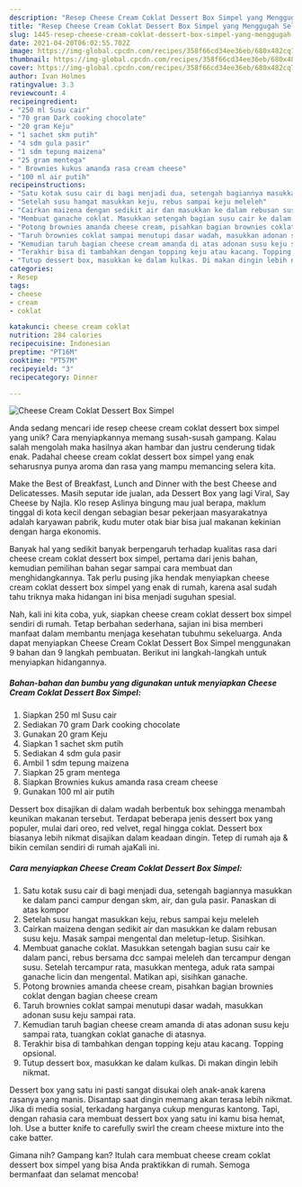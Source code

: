 ```yaml
---
description: "Resep Cheese Cream Coklat Dessert Box Simpel yang Menggugah Selera"
title: "Resep Cheese Cream Coklat Dessert Box Simpel yang Menggugah Selera"
slug: 1445-resep-cheese-cream-coklat-dessert-box-simpel-yang-menggugah-selera
date: 2021-04-20T06:02:55.702Z
image: https://img-global.cpcdn.com/recipes/358f66cd34ee36eb/680x482cq70/cheese-cream-coklat-dessert-box-simpel-foto-resep-utama.jpg
thumbnail: https://img-global.cpcdn.com/recipes/358f66cd34ee36eb/680x482cq70/cheese-cream-coklat-dessert-box-simpel-foto-resep-utama.jpg
cover: https://img-global.cpcdn.com/recipes/358f66cd34ee36eb/680x482cq70/cheese-cream-coklat-dessert-box-simpel-foto-resep-utama.jpg
author: Ivan Holmes
ratingvalue: 3.3
reviewcount: 4
recipeingredient:
- "250 ml Susu cair"
- "70 gram Dark cooking chocolate"
- "20 gram Keju"
- "1 sachet skm putih"
- "4 sdm gula pasir"
- "1 sdm tepung maizena"
- "25 gram mentega"
- " Brownies kukus amanda rasa cream cheese"
- "100 ml air putih"
recipeinstructions:
- "Satu kotak susu cair di bagi menjadi dua, setengah bagiannya masukkan ke dalam panci campur dengan skm, air, dan gula pasir. Panaskan di atas kompor"
- "Setelah susu hangat masukkan keju, rebus sampai keju meleleh"
- "Cairkan maizena dengan sedikit air dan masukkan ke dalam rebusan susu keju. Masak sampai mengental dan meletup-letup. Sisihkan."
- "Membuat ganache coklat. Masukkan setengah bagian susu cair ke dalam panci, rebus bersama dcc sampai meleleh dan tercampur dengan susu. Setelah tercampur rata, masukkan mentega, aduk rata sampai ganache licin dan mengental. Matikan api, sisihkan ganache."
- "Potong brownies amanda cheese cream, pisahkan bagian brownies coklat dengan bagian cheese cream"
- "Taruh brownies coklat sampai menutupi dasar wadah, masukkan adonan susu keju sampai rata."
- "Kemudian taruh bagian cheese cream amanda di atas adonan susu keju sampai rata, tuangkan coklat ganache di atasnya."
- "Terakhir bisa di tambahkan dengan topping keju atau kacang. Topping opsional."
- "Tutup dessert box, masukkan ke dalam kulkas. Di makan dingin lebih nikmat."
categories:
- Resep
tags:
- cheese
- cream
- coklat

katakunci: cheese cream coklat 
nutrition: 284 calories
recipecuisine: Indonesian
preptime: "PT16M"
cooktime: "PT57M"
recipeyield: "3"
recipecategory: Dinner

---
```



![Cheese Cream Coklat Dessert Box Simpel](https://img-global.cpcdn.com/recipes/358f66cd34ee36eb/680x482cq70/cheese-cream-coklat-dessert-box-simpel-foto-resep-utama.jpg)

Anda sedang mencari ide resep cheese cream coklat dessert box simpel yang unik? Cara menyiapkannya memang susah-susah gampang. Kalau salah mengolah maka hasilnya akan hambar dan justru cenderung tidak enak. Padahal cheese cream coklat dessert box simpel yang enak seharusnya punya aroma dan rasa yang mampu memancing selera kita.

Make the Best of Breakfast, Lunch and Dinner with the best Cheese and Delicatesses. Masih seputar ide jualan, ada Dessert Box yang lagi Viral, Say Cheese by Najla. Klo resep Aslinya bingung mau jual berapa, maklum tinggal di kota kecil dengan sebagian besar pekerjaan masyarakatnya adalah karyawan pabrik, kudu muter otak biar bisa jual makanan kekinian dengan harga ekonomis.

Banyak hal yang sedikit banyak berpengaruh terhadap kualitas rasa dari cheese cream coklat dessert box simpel, pertama dari jenis bahan, kemudian pemilihan bahan segar sampai cara membuat dan menghidangkannya. Tak perlu pusing jika hendak menyiapkan cheese cream coklat dessert box simpel yang enak di rumah, karena asal sudah tahu triknya maka hidangan ini bisa menjadi suguhan spesial.


Nah, kali ini kita coba, yuk, siapkan cheese cream coklat dessert box simpel sendiri di rumah. Tetap berbahan sederhana, sajian ini bisa memberi manfaat dalam membantu menjaga kesehatan tubuhmu sekeluarga. Anda dapat menyiapkan Cheese Cream Coklat Dessert Box Simpel menggunakan 9 bahan dan 9 langkah pembuatan. Berikut ini langkah-langkah untuk menyiapkan hidangannya.

<!--inarticleads1-->

##### Bahan-bahan dan bumbu yang digunakan untuk menyiapkan Cheese Cream Coklat Dessert Box Simpel:

1. Siapkan 250 ml Susu cair
1. Sediakan 70 gram Dark cooking chocolate
1. Gunakan 20 gram Keju
1. Siapkan 1 sachet skm putih
1. Sediakan 4 sdm gula pasir
1. Ambil 1 sdm tepung maizena
1. Siapkan 25 gram mentega
1. Siapkan  Brownies kukus amanda rasa cream cheese
1. Gunakan 100 ml air putih


Dessert box disajikan di dalam wadah berbentuk box sehingga menambah keunikan makanan tersebut. Terdapat beberapa jenis dessert box yang populer, mulai dari oreo, red velvet, regal hingga coklat. Dessert box biasanya lebih nikmat disajikan dalam keadaan dingin. Tetep di rumah aja &amp; bikin cemilan sendiri di rumah ajaKali ini. 

<!--inarticleads2-->

##### Cara menyiapkan Cheese Cream Coklat Dessert Box Simpel:

1. Satu kotak susu cair di bagi menjadi dua, setengah bagiannya masukkan ke dalam panci campur dengan skm, air, dan gula pasir. Panaskan di atas kompor
1. Setelah susu hangat masukkan keju, rebus sampai keju meleleh
1. Cairkan maizena dengan sedikit air dan masukkan ke dalam rebusan susu keju. Masak sampai mengental dan meletup-letup. Sisihkan.
1. Membuat ganache coklat. Masukkan setengah bagian susu cair ke dalam panci, rebus bersama dcc sampai meleleh dan tercampur dengan susu. Setelah tercampur rata, masukkan mentega, aduk rata sampai ganache licin dan mengental. Matikan api, sisihkan ganache.
1. Potong brownies amanda cheese cream, pisahkan bagian brownies coklat dengan bagian cheese cream
1. Taruh brownies coklat sampai menutupi dasar wadah, masukkan adonan susu keju sampai rata.
1. Kemudian taruh bagian cheese cream amanda di atas adonan susu keju sampai rata, tuangkan coklat ganache di atasnya.
1. Terakhir bisa di tambahkan dengan topping keju atau kacang. Topping opsional.
1. Tutup dessert box, masukkan ke dalam kulkas. Di makan dingin lebih nikmat.


Dessert box yang satu ini pasti sangat disukai oleh anak-anak karena rasanya yang manis. Disantap saat dingin memang akan terasa lebih nikmat. Jika di media sosial, terkadang harganya cukup menguras kantong. Tapi, dengan rahasia cara membuat dessert box yang satu ini kamu bisa hemat, loh. Use a butter knife to carefully swirl the cream cheese mixture into the cake batter. 

Gimana nih? Gampang kan? Itulah cara membuat cheese cream coklat dessert box simpel yang bisa Anda praktikkan di rumah. Semoga bermanfaat dan selamat mencoba!
